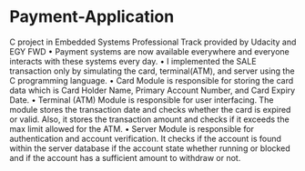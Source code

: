 # Payment-Application
C project in Embedded Systems Professional Track provided by Udacity and EGY FWD
• Payment systems are now available everywhere and everyone interacts with these systems every day.
• I implemented the SALE transaction only by simulating the card, terminal(ATM), and server using the C programming language.
• Card Module is responsible for storing the card data which is Card Holder Name, Primary Account Number, and Card Expiry Date.
• Terminal (ATM) Module is responsible for user interfacing. The module stores the transaction date and checks whether the card is expired or valid. Also, it stores the transaction amount and checks if it exceeds the max limit allowed for the ATM.
• Server Module is responsible for authentication and account verification. It checks if the account is found within the server database if the account state whether running or blocked and if the account has a sufficient amount to withdraw or not.

